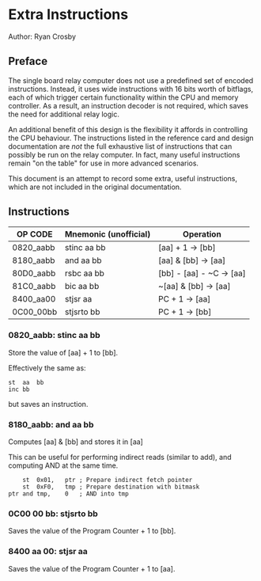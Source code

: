 # Extra Instructions
Author: Ryan Crosby

## Preface

The single board relay computer does not use a predefined set of encoded instructions.
Instead, it uses wide instructions with 16 bits worth of bitflags, each of which trigger certain functionality within the CPU and memory controller.
As a result, an instruction decoder is not required, which saves the need for additional relay logic.

An additional benefit of this design is the flexibility it affords in controlling the CPU behaviour.
The instructions listed in the reference card and design documentation are *not* the full exhaustive list of instructions that can possibly be run on the relay computer. In fact, many useful instructions remain "on the table" for use in more advanced scenarios.

This document is an attempt to record some extra, useful instructions, which are not included in the original documentation.

## Instructions

| OP CODE | Mnemonic (unofficial) | Operation |
| --- | --- | --- |
| 0820_aabb | stinc aa bb | [aa] + 1 &rarr; [bb] |
| 8180_aabb | and aa bb | [aa] & [bb] &rarr; [aa] |
| 80D0_aabb | rsbc aa bb | [bb] - [aa] - ~C &rarr; [aa] |
| 81C0_aabb | bic aa bb | ~[aa] & [bb] &rarr; [aa] |
| 8400_aa00 | stjsr aa | PC + 1 &rarr; [aa] |
| 0C00_00bb | stjsrto bb | PC + 1 &rarr; [bb] |

### 0820_aabb: stinc aa bb

Store the value of [aa] + 1 to [bb].

Effectively the same as:

```assembly
st	aa	bb
inc	bb
```

 but saves an instruction.

### 8180_aabb: and aa bb

Computes [aa] & [bb] and stores it in [aa]

This can be useful for performing indirect reads (similar to add), and computing AND at the same time.

```assembly
	st	0x01,	ptr	; Prepare indirect fetch pointer
	st	0xF0,	tmp	; Prepare destination with bitmask
ptr	and	tmp,	0	; AND into tmp
```



### 0C00 00 bb: stjsrto bb

Saves the value of the Program Counter + 1 to [bb].


### 8400 aa 00: stjsr aa

Saves the value of the Program Counter + 1 to [aa].